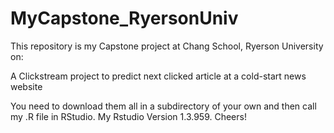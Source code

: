 # MyCapstone_RyersonUniv
This repository is my Capstone project at Chang School, Ryerson University on:

A Clickstream project to predict next clicked article at a cold-start news website

You need to download them all in a subdirectory of your own and then call my .R file in RStudio. My Rstudio Version 1.3.959.
Cheers!
